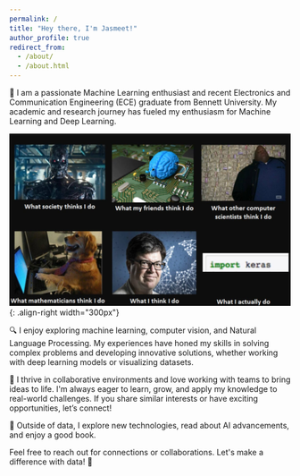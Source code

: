 ```yaml
---
permalink: /
title: "Hey there, I'm Jasmeet!"
author_profile: true
redirect_from: 
  - /about/
  - /about.html
---
```



👋 I am a passionate Machine Learning enthusiast and recent Electronics and Communication Engineering (ECE) graduate from Bennett University. My academic and research journey has fueled my enthusiasm for Machine Learning and Deep Learning.

![What I do](/images/cv.jpeg){: .align-right width="300px"} <!-- Add an image related to data science, like a graph or code snippet -->

🔍 I enjoy exploring machine learning, computer vision, and Natural Language Processing. My experiences have honed my skills in solving complex problems and developing innovative solutions, whether working with deep learning models or visualizing datasets.


🤝 I thrive in collaborative environments and love working with teams to bring ideas to life. I'm always eager to learn, grow, and apply my knowledge to real-world challenges. If you share similar interests or have exciting opportunities, let’s connect!

🌟 Outside of data, I explore new technologies, read about AI advancements, and enjoy a good book.

Feel free to reach out for connections or collaborations. Let's make a difference with data! 🚀
